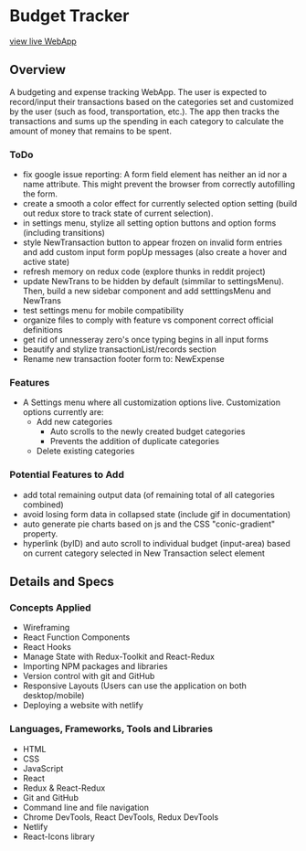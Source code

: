 # Budget Tracker

[view live WebApp](https://main--kesef-budget-tracker.netlify.app/)

## Overview

A budgeting and expense tracking WebApp. The user is expected to record/input their transactions based on the categories set and customized by the user (such as food, transportation, etc.). The app then tracks the transactions and sums up the spending in each category to calculate the amount of money that remains to be spent.

### ToDo
- fix google issue reporting: A form field element has neither an id nor a name attribute. This might prevent the browser from correctly autofilling the form.
- create a smooth a color effect for currently selected option setting (build out redux store to track state of current selection).
- in settings menu, stylize all setting option buttons and option forms (including transitions)
- style NewTransaction button to appear frozen on invalid form entries and add custom input form popUp messages (also create a hover and active state)
- refresh memory on redux code (explore thunks in reddit project)
- update NewTrans to be hidden by default (simmilar to settingsMenu). Then, build a new sidebar component and add setttingsMenu and NewTrans 
- test settings menu for mobile compatibility
- organize files to comply with feature vs component correct official definitions
- get rid of unnesseray zero's once typing begins in all input forms
- beautify and stylize transactionList/records section
- Rename new transaction footer form to: NewExpense

### Features

- A Settings menu where all customization options live. Customization options currently are:
    - Add new categories
        - Auto scrolls to the newly created budget categories
        - Prevents the addition of duplicate categories
    - Delete existing categories

### Potential Features to Add

- add total remaining output data (of remaining total of all categories combined)
- avoid losing form data in collapsed state (include gif in documentation)
- auto generate pie charts based on js and the CSS "conic-gradient" property.
- hyperlink (byID) and auto scroll to individual budget (input-area) based on current category selected in New Transaction select element

## Details and Specs

### Concepts Applied

- Wireframing
- React Function Components
- React Hooks
- Manage State with Redux-Toolkit and React-Redux
- Importing NPM packages and libraries
- Version control with git and GitHub
- Responsive Layouts (Users can use the application on both desktop/mobile)
- Deploying a website with netlify

### Languages, Frameworks, Tools and Libraries

- HTML
- CSS
- JavaScript
- React
- Redux & React-Redux
- Git and GitHub
- Command line and file navigation
- Chrome DevTools, React DevTools, Redux DevTools
- Netlify
- React-Icons library
